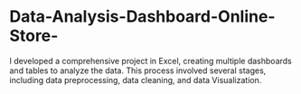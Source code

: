 # Data-Analysis-Dashboard-Online-Store-
I developed a comprehensive project in Excel, creating multiple dashboards and tables to analyze the data. This process involved several stages, including data preprocessing, data cleaning, and data Visualization.

